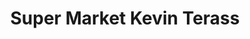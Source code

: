 ---
title: "Super Market Kevin Terass"
url: /saint-etienne/super-market-kevin-terass/
shop: Lebensmittel
---
